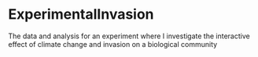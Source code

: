 # ExperimentalInvasion
The data and analysis for an experiment where I investigate the interactive effect of climate change and invasion on a biological community
